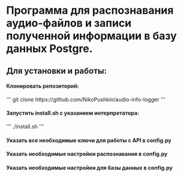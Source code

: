 <h1>Программа для распознавания аудио-файлов и записи полученной информации в базу данных Postgre.</h1>

<h2>Для установки и работы:</h2>

<h4>Клонировать репозиторий:</h4></li>
'''
git clone https://github.com/NikoPushkin/audio-info-logger
'''

<h4>Запустить install.sh с указанием интерпретатора:</h4>
'''
./install.sh
'''

<h4>Указать все необходимые ключи для работы с API в config.py</h4>

<h4>Указать необходимые настройки распознавания в config.py</h4>

<h4>Указать необходимые настройки для базы данных в config.py</h4>
